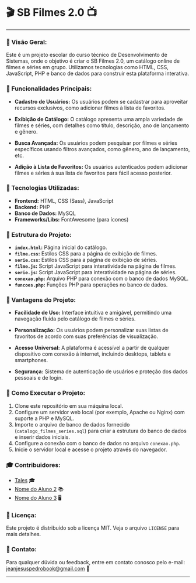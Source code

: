 

# 🎬 SB Filmes 2.0 📺

---

### 🌟 Visão Geral:

Este é um projeto escolar do curso técnico de Desenvolvimento de Sistemas, onde o objetivo é criar o SB Filmes 2.0, um catálogo online de filmes e séries em grupo. Utilizamos tecnologias como HTML, CSS, JavaScript, PHP e banco de dados para construir esta plataforma interativa.

### 🎈 Funcionalidades Principais:

- **Cadastro de Usuários:** Os usuários podem se cadastrar para aproveitar recursos exclusivos, como adicionar filmes à lista de favoritos.
  
- **Exibição de Catálogo:** O catálogo apresenta uma ampla variedade de filmes e séries, com detalhes como título, descrição, ano de lançamento e gênero.
  
- **Busca Avançada:** Os usuários podem pesquisar por filmes e séries específicos usando filtros avançados, como gênero, ano de lançamento, etc.
  
- **Adição à Lista de Favoritos:** Os usuários autenticados podem adicionar filmes e séries à sua lista de favoritos para fácil acesso posterior.

### 🔧 Tecnologias Utilizadas:

- **Frontend:** HTML, CSS (Sass), JavaScript
- **Backend:** PHP
- **Banco de Dados:** MySQL
- **Frameworks/Libs:** FontAwesome (para ícones)

### 📁 Estrutura do Projeto:

- **`index.html`:** Página inicial do catálogo.
- **`filme.css`:** Estilos CSS para a página de exibição de filmes.
- **`serie.css`:** Estilos CSS para a página de exibição de séries.
- **`filme.js`:** Script JavaScript para interatividade na página de filmes.
- **`serie.js`:** Script JavaScript para interatividade na página de séries.
- **`conexao.php`:** Arquivo PHP para conexão com o banco de dados MySQL.
- **`funcoes.php`:** Funções PHP para operações no banco de dados.

### 🌈 Vantagens do Projeto:

- **Facilidade de Uso:** Interface intuitiva e amigável, permitindo uma navegação fluida pelo catálogo de filmes e séries.
  
- **Personalização:** Os usuários podem personalizar suas listas de favoritos de acordo com suas preferências de visualização.
  
- **Acesso Universal:** A plataforma é acessível a partir de qualquer dispositivo com conexão à internet, incluindo desktops, tablets e smartphones.
  
- **Segurança:** Sistema de autenticação de usuários e proteção dos dados pessoais e de login.

### 🚀 Como Executar o Projeto:

1. Clone este repositório em sua máquina local.
2. Configure um servidor web local (por exemplo, Apache ou Nginx) com suporte a PHP e MySQL.
3. Importe o arquivo de banco de dados fornecido (`catalogo_filmes_series.sql`) para criar a estrutura do banco de dados e inserir dados iniciais.
4. Configure a conexão com o banco de dados no arquivo `conexao.php`.
5. Inicie o servidor local e acesse o projeto através do navegador.

### 🎓 Contribuidores:

- [Tales](https://github.com/nTales129) 🎓
- [Nome do Aluno 2](https://github.com/aluno2) 📚
- [Nome do Aluno 3](https://github.com/aluno3) 🖥️

### 📝 Licença:

Este projeto é distribuído sob a licença MIT. Veja o arquivo `LICENSE` para mais detalhes.

### 📧 Contato:

Para qualquer dúvida ou feedback, entre em contato conosco pelo e-mail: [jeanjesuspedrobook@gmail.com](mailto:jeanjesuspedrobook@gmail.com) 📧

---

